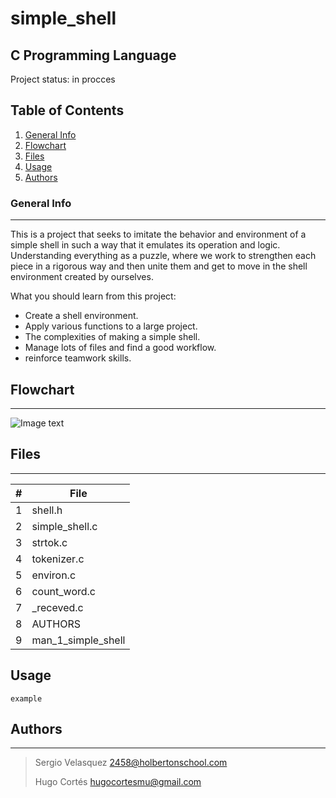 # simple_shell

## C Programming Language
Project status: in procces


## Table of Contents
1. [General Info](#general-info)
2. [Flowchart](#Flowchart)
3. [Files](#files)
5. [Usage](#Usage)
4. [Authors](#Authors)

### General Info
***
This is a project that seeks to imitate the behavior and environment of a simple shell in such a way that it emulates its operation and logic. Understanding everything as a puzzle, where we work to strengthen each piece in a rigorous way and then unite them and get to move in the shell environment created by ourselves.

What you should learn from this project:

- Create a shell environment.
- Apply various functions to a large project.
- The complexities of making a simple shell.
- Manage lots of files and find a good workflow.
- reinforce teamwork skills.

## Flowchart
***
![Image text](https://media-exp1.licdn.com/dms/image/C4E22AQHxB2qbamEvJg/feedshare-shrink_1280/0/1618458721260?e=1621468800&v=beta&t=wEwYAjF_C66eyXX1oOctr1iSh2l4N9d9K1mkFTGKyqs)
## Files
***
| # | File |
| ------------- | ------------- |
|      1    | shell.h |
|      2    |  simple_shell.c |
|      3    |   strtok.c |
|      4    | tokenizer.c  |
|      5    |  environ.c |
|      6    | count_word.c  |
|      7    |  _receved.c |
|      8    | AUTHORS  |
|      9    |  man_1_simple_shell |
## Usage
```
example
```


## Authors
***

> Sergio Velasquez 2458@holbertonschool.com
>
> Hugo Cortés hugocortesmu@gmail.com
>